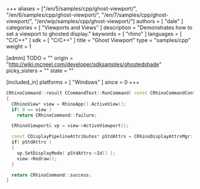 +++
aliases = ["/en/5/samples/cpp/ghost-viewport/", "/en/6/samples/cpp/ghost-viewport/", "/en/7/samples/cpp/ghost-viewport/", "/en/wip/samples/cpp/ghost-viewport/"]
authors = [ "dale" ]
categories = [ "Viewports and Views" ]
description = "Demonstrates how to set a viewport to ghosted display."
keywords = [ "rhino" ]
languages = [ "C/C++" ]
sdk = [ "C/C++" ]
title = "Ghost Viewport"
type = "samples/cpp"
weight = 1

[admin]
TODO = ""
origin = "http://wiki.mcneel.com/developer/sdksamples/ghostedshade"
picky_sisters = ""
state = ""

[included_in]
platforms = [ "Windows" ]
since = 0
+++

```cpp
CRhinoCommand::result CCommandTest::RunCommand( const CRhinoCommandContext& context )
{
  CRhinoView* view = RhinoApp().ActiveView();
  if( 0 == view )
    return CRhinoCommand::failure;

  CRhinoViewport& vp = view->ActiveViewport();

  const CDisplayPipelineAttributes* pStdAttrs = CRhinoDisplayAttrsMgr::StdGhostedAttrs();
  if( pStdAttrs )
  {
    vp.SetDisplayMode( pStdAttrs->Id() );
    view->Redraw();
  }

  return CRhinoCommand::success;
}
```
